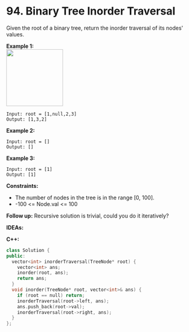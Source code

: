# 94. Binary Tree Inorder Traversal
Given the root of a binary tree, return the inorder traversal of its nodes' values.

**Example 1:**<br>
<img src=https://user-images.githubusercontent.com/32319856/165881795-d9f558ad-b0c0-49b5-a128-32a0912a9efa.png width=150>
```
Input: root = [1,null,2,3]
Output: [1,3,2]
```

**Example 2:**
```
Input: root = []
Output: []
```

**Example 3:**
```
Input: root = [1]
Output: [1]
```

**Constraints:**
* The number of nodes in the tree is in the range [0, 100].
* -100 <= Node.val <= 100

**Follow up:** Recursive solution is trivial, could you do it iteratively?

**IDEAs:**

**C++:**
```cpp
class Solution {
public:
  vector<int> inorderTraversal(TreeNode* root) {    
    vector<int> ans;
    inorder(root, ans);
    return ans;
  }
  void inorder(TreeNode* root, vector<int>& ans) {
    if (root == null) return;
    inorderTraversal(root->left, ans);
    ans.push_back(root->val);
    inorderTraversal(root->right, ans);    
  }
};
```

